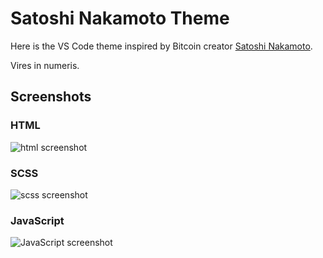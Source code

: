 # Satoshi Nakamoto Theme

Here is the VS Code theme inspired by Bitcoin creator [Satoshi Nakamoto](https://en.wikipedia.org/wiki/Satoshi_Nakamoto#:~:text=Satoshi%20Nakamoto%20is%20the%20name,devised%20the%20first%20blockchain%20database.).

Vires in numeris.

## Screenshots

### HTML

![html screenshot](https://user-images.githubusercontent.com/56690114/113480929-e1bf8e80-9464-11eb-83a4-e50a8be56689.PNG)


### SCSS

![scss screenshot](https://user-images.githubusercontent.com/56690114/113480932-e4ba7f00-9464-11eb-83ba-bfc30400b2e7.PNG)

### JavaScript

![JavaScript screenshot](https://user-images.githubusercontent.com/56690114/113480930-e2f0bb80-9464-11eb-9635-dc133047f557.PNG)

